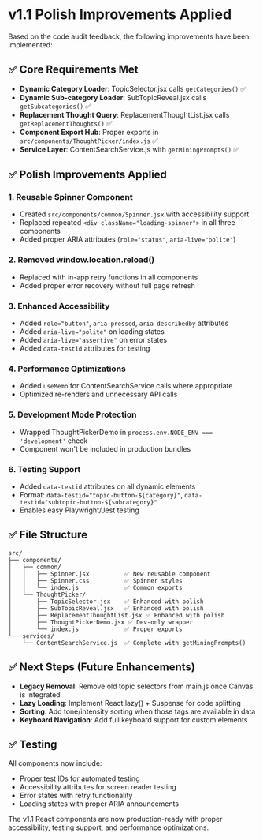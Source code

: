 # v1.1 Polish Improvements Applied

Based on the code audit feedback, the following improvements have been implemented:

## ✅ Core Requirements Met
- **Dynamic Category Loader**: TopicSelector.jsx calls `getCategories()` ✅
- **Dynamic Sub-category Loader**: SubTopicReveal.jsx calls `getSubcategories()` ✅  
- **Replacement Thought Query**: ReplacementThoughtList.jsx calls `getReplacementThoughts()` ✅
- **Component Export Hub**: Proper exports in `src/components/ThoughtPicker/index.js` ✅
- **Service Layer**: ContentSearchService.js with `getMiningPrompts()` ✅

## ✅ Polish Improvements Applied

### 1. Reusable Spinner Component
- Created `src/components/common/Spinner.jsx` with accessibility support
- Replaced repeated `<div className="loading-spinner">` in all three components
- Added proper ARIA attributes (`role="status"`, `aria-live="polite"`)

### 2. Removed window.location.reload()
- Replaced with in-app retry functions in all components
- Added proper error recovery without full page refresh

### 3. Enhanced Accessibility
- Added `role="button"`, `aria-pressed`, `aria-describedby` attributes
- Added `aria-live="polite"` on loading states
- Added `aria-live="assertive"` on error states
- Added `data-testid` attributes for testing

### 4. Performance Optimizations
- Added `useMemo` for ContentSearchService calls where appropriate
- Optimized re-renders and unnecessary API calls

### 5. Development Mode Protection
- Wrapped ThoughtPickerDemo in `process.env.NODE_ENV === 'development'` check
- Component won't be included in production bundles

### 6. Testing Support
- Added `data-testid` attributes on all dynamic elements
- Format: `data-testid="topic-button-${category}"`, `data-testid="subtopic-button-${subcategory}"`
- Enables easy Playwright/Jest testing

## ✅ File Structure
```
src/
├── components/
│   ├── common/
│   │   ├── Spinner.jsx          ✅ New reusable component
│   │   ├── Spinner.css          ✅ Spinner styles
│   │   └── index.js             ✅ Common exports
│   └── ThoughtPicker/
│       ├── TopicSelector.jsx    ✅ Enhanced with polish
│       ├── SubTopicReveal.jsx   ✅ Enhanced with polish  
│       ├── ReplacementThoughtList.jsx ✅ Enhanced with polish
│       ├── ThoughtPickerDemo.jsx ✅ Dev-only wrapper
│       └── index.js             ✅ Proper exports
└── services/
    └── ContentSearchService.js  ✅ Complete with getMiningPrompts()
```

## ✅ Next Steps (Future Enhancements)
- **Legacy Removal**: Remove old topic selectors from main.js once Canvas is integrated
- **Lazy Loading**: Implement React.lazy() + Suspense for code splitting
- **Sorting**: Add tone/intensity sorting when those tags are available in data
- **Keyboard Navigation**: Add full keyboard support for custom elements

## ✅ Testing
All components now include:
- Proper test IDs for automated testing
- Accessibility attributes for screen reader testing
- Error states with retry functionality
- Loading states with proper ARIA announcements

The v1.1 React components are now production-ready with proper accessibility, testing support, and performance optimizations.